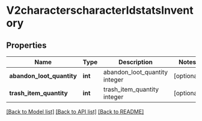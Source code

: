 # V2characterscharacterIdstatsInventory

## Properties
Name | Type | Description | Notes
------------ | ------------- | ------------- | -------------
**abandon_loot_quantity** | **int** | abandon_loot_quantity integer | [optional] 
**trash_item_quantity** | **int** | trash_item_quantity integer | [optional] 

[[Back to Model list]](../README.md#documentation-for-models) [[Back to API list]](../README.md#documentation-for-api-endpoints) [[Back to README]](../README.md)


